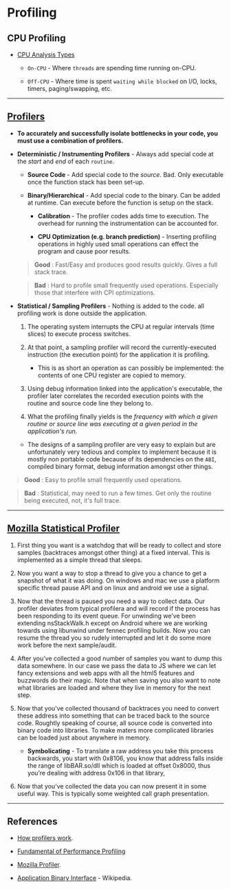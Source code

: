 # Profiling

## CPU Profiling

* [CPU Analysis Types](http://www.brendangregg.com/offcpuanalysis.html)

    * `On-CPU` - Where `threads` are spending time running on-CPU.

    * `Off-CPU` - Where time is spent `waiting while blocked` on I/O, locks, timers, paging/swapping, etc.

---

## [Profilers](https://hackernoon.com/how-profilers-work-1826163e1bbc)

* __To accurately and successfully isolate bottlenecks in your code, you must use a combination of profilers.__

* __Deterministic / Instrumenting Profilers__ - Always add special code at the _start_ and _end_ of each `routine`.

    * __Source Code__ - Add special code to the _source_. Bad. Only executable once the function stack has been set-up.

    * __Binary/Hierarchical__ - Add special code to the binary. Can be added at runtime. Can execute before the function is setup on the stack.

        * __Calibration__ - The profiler codes adds time to execution. The overhead for running the instrumentation can be accounted for.

        * __CPU Optimization (e.g. branch prediction)__ - Inserting profiling operations in highly used small operations can effect the program and cause poor results.
    
    > __Good__ : Fast/Easy and produces good results quickly. Gives a full stack trace.

    > __Bad__ : Hard to profile small frequently used operations. Especially those that interfere with CPI optimizations.


* __Statistical / Sampling Profilers__ - Nothing is added to the code. all profiling work is done outside the application.

    1. The operating system interrupts the CPU at regular intervals (time slices) to execute process switches.

    2. At that point, a sampling profiler will record the currently-executed instruction (the execution point) for the application it is profiling.

        * This is as short an operation as can possibly be implemented: the contents of one CPU register are copied to memory.

    3. Using debug information linked into the application's executable, the profiler later correlates the recorded execution points with the routine and source code line they belong to.
    
    4. What the profiling finally yields is the _frequency with which a given routine or source line was executing at a given period in the application's run_.

    * The designs of a sampling profiler are very easy to explain but are unfortunately very tedious and complex to implement because it is mostly non portable code because of its dependencies on the `ABI`, compiled binary format, debug information amongst other things. 

> __Good__ : Easy to profile small frequently used operations.

> __Bad__ : Statistical, may need to run a few times. Get only the routine being executed, not, it's full trace.


---

## [Mozilla Statistical Profiler](https://benoitgirard.wordpress.com/2012/03/30/writing-a-profiler/)

1. First thing you want is a watchdog that will be ready to collect and store samples (backtraces amongst other thing) at a fixed interval. This is implemented as a simple thread that sleeps.

2. Now you want a way to stop a thread to give you a chance to get a snapshot of what it was doing. On windows and mac we use a platform specific thread pause API and on linux and android we use a signal.

3. Now that the thread is paused you need a way to collect data. Our profiler deviates from typical profilera and will record if the process has been responding to its event queue. For unwinding we’ve been extending nsStackWalk.h except on Android where we are working towards using libunwind under fennec profiling builds.
Now you can resume the thread you so rudely interrupted and let it do some more work before the next sample/audit.

4. After you’ve collected a good number of samples you want to dump this data somewhere. In our case we pass the data to JS where we can let fancy extensions and web apps with all the html5 features and buzzwords do their magic. Note that when saving you also want to note what libraries are loaded and where they live in memory for the next step.

5. Now that you’ve collected thousand of backtraces you need to convert these address into something that can be traced back to the source code. Roughtly speaking of course, all source code is converted into binary code into libraries. To make maters more complicated libraries can be loaded just about anywhere in memory.

    * __Symbolicating__ - To translate a raw address you take this process backwards, you start with 0x8106, you know that address falls inside the range of libBAR.so/dll which is loaded at offset 0x8000, thus you’re dealing with address 0x106 in that library,

6. Now that you’ve collected the data you can now present it in some useful way. This is typically some weighted call graph presentation.

---

## References

* [How profilers work](https://hackernoon.com/how-profilers-work-1826163e1bbc).

* [Fundamental of Performance Profiling](https://smartbear.com/learn/code-profiling/fundamentals-of-performance-profiling/)

* [Mozilla Profiler](https://benoitgirard.wordpress.com/2012/03/30/writing-a-profiler/).

* [Application Binary Interface](https://en.wikipedia.org/wiki/Application_binary_interface) - Wikipedia.
